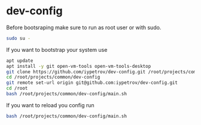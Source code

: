 # dev-config

Before bootsraping make sure to run as root user or with sudo.
```bash
sudo su -
```

If you want to bootstrap your system use
```bash
apt update
apt install -y git open-vm-tools open-vm-tools-desktop
git clone https://github.com/iypetrov/dev-config.git /root/projects/common/dev-config
cd /root/projects/common/dev-config
git remote set-url origin git@github.com:iypetrov/dev-config.git
cd /root
bash /root/projects/common/dev-config/main.sh
```

If you want to reload you config run
```bash
bash /root/projects/common/dev-config/main.sh
```
